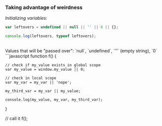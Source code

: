 ### Taking advantage of weirdness

*Initializing variables:*

```javascript
var leftovers = undefined || null || '' || 0 || {};

console.log(leftovers, typeof leftovers);
```
<br/>
Values that will be "passed over":  
`null`, `undefined`, `''` (empty string), `0`
<br/>
```javascript
function f() {

	// check if my_value exists in global scope
	var my_value = window.my_value || 0;

	// check in local scope
	var my_var = my_var || 'nope'; 

	my_third_var = my_var || my_value;

	console.log(my_value, my_var, my_third_var);	
}

// call it
f();

```



